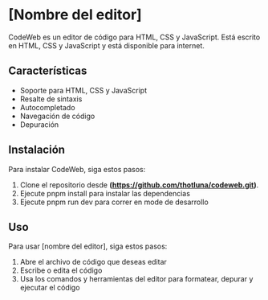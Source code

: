 # [Nombre del editor]

CodeWeb es un editor de código para HTML, CSS y JavaScript. Está escrito en HTML, CSS y JavaScript y está disponible para internet.

## Características

* Soporte para HTML, CSS y JavaScript
* Resalte de sintaxis
* Autocompletado
* Navegación de código
* Depuración

## Instalación

Para instalar CodeWeb, siga estos pasos:

1. Clone el repositorio desde **(https://github.com/thotluna/codeweb.git)**.
2. Ejecute pnpm install para instalar las dependencias
3. Ejecute pnpm run dev para correr en mode de desarrollo

## Uso

Para usar [nombre del editor], siga estos pasos:

1. Abre el archivo de código que deseas editar
2. Escribe o edita el código
3. Usa los comandos y herramientas del editor para formatear, depurar y ejecutar el código
